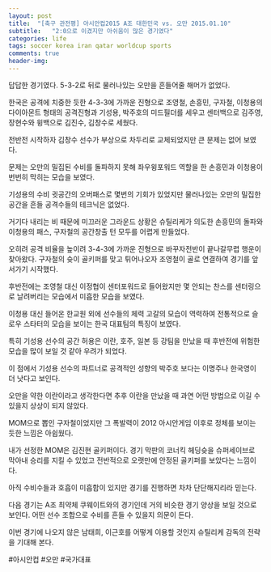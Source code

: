 ```yaml
---
layout: post
title:  "[축구 관전평] 아시안컵2015 A조 대한민국 vs. 오만 2015.01.10"
subtitle:   "2:0으로 이겼지만 아쉬움이 많은 경기였다"
categories: life
tags: soccer korea iran qatar worldcup sports
comments: true
header-img: 
---
```


답답한 경기였다. 5-3-2로 뒤로 물러나있는 오만을 흔들어줄 해머가 없었다.

한국은 공격에 치중한 듯한 4-3-3에 가까운 진형으로 조영철, 손흥민, 구자철, 이청용의 다이아몬트 형태의 공격진형과 기성용, 박주호의 미드필더를 세우고 센터백으로 김주영, 장현수와 윙백으로 김진수, 김창수로 세웠다.

전반전 시작하자 김창수 선수가 부상으로 차두리로 교체되었지만 큰 문제는 없어 보였다. 

문제는 오만의 밀집된 수비를 돌파하지 못해 좌우윙포워드 역할을 한 손흥민과 이청용이 번번히 막히는 모습을 보였다. 

기성용의 수비 귓공간의 오버패스로 몇번의 기회가 있었지만 물러나있는 오만의 밀집한 공간을 흔들 공격수들의 테크닉은 없었다. 

거기다 내리는 비 때문에 미끄러운 그라운드 상황은 슈틸리케가 의도한 손흥민의 돌파와 이청용의 패스, 구자철의 공간창출 턴 모두를 어렵게 만들었다. 

오히려 공격 비율을 높이려 3-4-3에 가까운 진형으로 바꾸자전반이 끝나갈무렵 행운이 찾아왔다. 구자철의 슛이 골키퍼를 맞고 튀어나오자 조영철이 골로 연결하여 경기를 앞서가기 시작했다.

후반전에는 조영철 대신 이정협이 센터포워드로 들어왔지만 몇 안되는 찬스를 센터링으로 날려버리는 모습에서 미흡한 모습을 보였다. 

이청용 대신 들어온 한교원 외에 선수들의 체력 고갈의 모습이 역력하여 전통적으로 슬로우 스타터의 모습을 보이는 한국 대표팀의 특징이 보였다. 

특히 기성용 선수의 공간 허용은 이란, 호주, 일본 등 강팀을 만났을 때 후반전에 위험한 모습을 많이 보일 것 같아 우려가 되었다. 

이 점에서 기성용 선수의 파트너로 공격적인 성향의 박주호 보다는 이명주나 한국영이 더 낫다고 보인다.

오만을 약한 이란이라고 생각한다면 추후 이란을 만났을 때 과연 어떤 방법으로 이길 수 있을지 상상이 되지 않았다. 

MOM으로 뽑인 구자철이었지만 그 폭발력이 2012 아시안게임 이후로 정체를 보이는 듯한 느낌은 아쉽웠다. 

내가 선정한 MOM은 김진현 골키퍼이다. 경기 막판의 코너킥 헤딩슛을 슈퍼세이브로 막아내 승리를 지킬 수 있었고 전반적으로 오랫만에 안정된 골키퍼를 보았다는 느낌이다. 

아직 수비수들과 호흡이 미흡함이 있지만 경기를 진행하면 차차 단단해지리라 믿는다.

다음 경기는 A조 최약체 쿠웨이트와의 경기인데 거의 비슷한 경기 양상을 보일 것으로 보인다. 어떤 선수 조합으로 수비를 흔들 수 있을지 의문이 든다. 

이번 경기에 나오지 않은 남태희, 이근호를 어떻게 이용할 것인지 슈틸리케 감독의 전략을 기대해 본다.

#아시안컵 #오만 #국가대표
